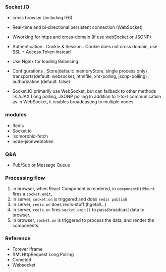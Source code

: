 

### Socket.IO

- cross browser (including IE6)
- Real-time and bi-directional persistent connection (WebSocket)
- Wworking for https and cross-domain (if use webSocket or JSONP)
- Authentication
 . Cookie & Session
 . Cookie does not cross domain, use SSL + Access Token instead
- Use Nginx for loading Balancing.
- Configurations
 . Store(default: memoryStore, single process only)
 . transports(default: websocket, htmlfile, xhr-polling, jsonp-polling)
 . authorization (default: false)
 
- Socket.IO primarily use WebSocket, but can fallback to other methods lik AJAX Long polling, JSONP polling
 In addition to 1-to-1 communication as in WebSocket, it enables broadcasting to multiple nodes

### modules

- Redis
- Socket.io
- isomorphic-fetch
- node-jsonwebtoken

### Q&A

- Pub/Sub or Message Queue

### Processing flow

1. in browser, when React Component is rendered, in `componentDidMount` fires a `socket.emit`,
1. in server, `socket.on` is triggered and does `redis publish`
1. in server, `redis.on` does redis-stuff (hgetall...)
1. in server, `redis.on` fires `socket.emit()` to pass/broadcast data to browser.
1. in browser, `socket.on` is triggered to process the data, and render the components.


### Reference

- Forever Iframe
- XMLHttpRequest Long Polling
- Cometed
- Websocket
